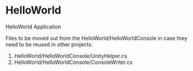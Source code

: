 # HelloWorld
HelloWorld Application

Files to be moved out from the HelloWorld/HelloWorldConsole in case they need to be reused in other projects:
1. HelloWorld/HelloWorldConsole/UnityHelper.cs
2. HelloWorld/HelloWorldConsole/ConsoleWriter.cs
